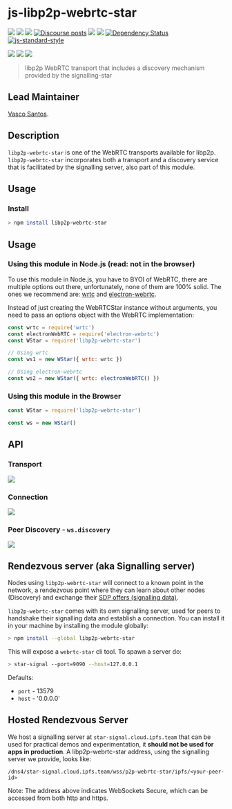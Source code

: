 # js-libp2p-webrtc-star

[![](https://img.shields.io/badge/made%20by-Protocol%20Labs-blue.svg?style=flat-square)](http://protocol.ai)
[![](https://img.shields.io/badge/project-libp2p-yellow.svg?style=flat-square)](http://libp2p.io/)
[![](https://img.shields.io/badge/freenode-%23libp2p-yellow.svg?style=flat-square)](http://webchat.freenode.net/?channels=%23libp2p)
[![Discourse posts](https://img.shields.io/discourse/https/discuss.libp2p.io/posts.svg)](https://discuss.libp2p.io)
[![](https://img.shields.io/codecov/c/github/libp2p/js-libp2p-webrtc-star.svg?style=flat-square)](https://codecov.io/gh/libp2p/js-libp2p-webrtc-star)
[![](https://img.shields.io/travis/libp2p/js-libp2p-webrtc-star.svg?style=flat-square)](https://travis-ci.com/libp2p/js-libp2p-webrtc-star)
[![Dependency Status](https://david-dm.org/libp2p/js-libp2p-webrtc-star.svg?style=flat-square)](https://david-dm.org/libp2p/js-libp2p-webrtc-star) [![js-standard-style](https://img.shields.io/badge/code%20style-standard-brightgreen.svg?style=flat-square)](https://github.com/feross/standard)

[![](https://raw.githubusercontent.com/libp2p/interface-transport/master/img/badge.png)](https://github.com/libp2p/interface-transport)
[![](https://raw.githubusercontent.com/libp2p/interface-connection/master/img/badge.png)](https://github.com/libp2p/interface-connection)
[![](https://github.com/libp2p/interface-peer-discovery/raw/master/img/badge.png)](https://github.com/libp2p/interface-peer-discovery)

> libp2p WebRTC transport that includes a discovery mechanism provided by the signalling-star

## Lead Maintainer

[Vasco Santos](https://github.com/vasco-santos).

## Description

`libp2p-webrtc-star` is one of the WebRTC transports available for libp2p. `libp2p-webrtc-star` incorporates both a transport and a discovery service that is facilitated by the signalling server, also part of this module.

## Usage

### Install

```bash
> npm install libp2p-webrtc-star
```

## Usage

### Using this module in Node.js (read: not in the browser)

To use this module in Node.js, you have to BYOI of WebRTC, there are multiple options out there, unfortunately, none of them are 100% solid. The ones we recommend are: [wrtc](http://npmjs.org/wrtc) and [electron-webrtc](https://www.npmjs.com/package/electron-webrtc).

Instead of just creating the WebRTCStar instance without arguments, you need to pass an options object with the WebRTC implementation:

```JavaScript
const wrtc = require('wrtc')
const electronWebRTC = require('electron-webrtc')
const WStar = require('libp2p-webrtc-star')

// Using wrtc
const ws1 = new WStar({ wrtc: wrtc })

// Using electron-webrtc
const ws2 = new WStar({ wrtc: electronWebRTC() })
```

### Using this module in the Browser

```JavaScript
const WStar = require('libp2p-webrtc-star')

const ws = new WStar()
```

## API

### Transport

[![](https://raw.githubusercontent.com/libp2p/interface-transport/master/img/badge.png)](https://github.com/libp2p/interface-transport)

### Connection

[![](https://raw.githubusercontent.com/libp2p/interface-connection/master/img/badge.png)](https://github.com/libp2p/interface-connection)

### Peer Discovery - `ws.discovery`

[![](https://github.com/libp2p/interface-peer-discovery/raw/master/img/badge.png)](https://github.com/libp2p/interface-peer-discovery)

## Rendezvous server (aka Signalling server)

Nodes using `libp2p-webrtc-star` will connect to a known point in the network, a rendezvous point where they can learn about other nodes (Discovery) and exchange their [SDP offers (signalling data)](https://www.html5rocks.com/en/tutorials/webrtc/infrastructure/).

`libp2p-webrtc-star` comes with its own signalling server, used for peers to handshake their signalling data and establish a connection. You can install it in your machine by installing the module globally:

```bash
> npm install --global libp2p-webrtc-star
```

This will expose a `webrtc-star` cli tool. To spawn a server do:

```bash
> star-signal --port=9090 --host=127.0.0.1
```

Defaults:

- `port` - 13579
- `host` - '0.0.0.0'

## Hosted Rendezvous Server

We host a signalling server at `star-signal.cloud.ipfs.team` that can be used for practical demos and experimentation, it **should not be used for apps in production**.
A libp2p-webrtc-star address, using the signalling server we provide, looks like: 

`/dns4/star-signal.cloud.ipfs.team/wss/p2p-webrtc-star/ipfs/<your-peer-id>`

Note: The address above indicates WebSockets Secure, which can be accessed from both http and https.
